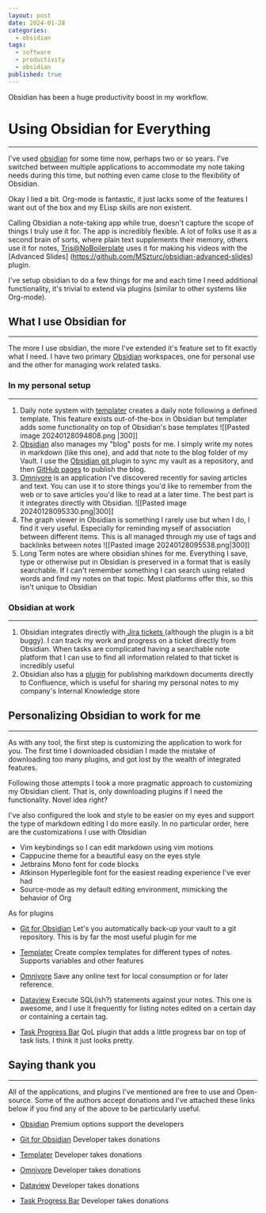 ```yaml
---
layout: post
date: 2024-01-28
categories:
  - obsidian
tags:
  - software
  - productivity
  - obsidian
published: true
---
```


Obsidian has been a huge productivity boost in my workflow.


# Using Obsidian for Everything
---

I've used [obsidian](https://obsidian.md/) for some time now, perhaps two or so years. I've switched between multiple applications to accommodate my note taking needs during this time, but nothing even came close to the flexibility of Obsidian.

Okay I lied a bit. Org-mode is fantastic, it just lacks some of the features I want out of the box and my ELisp skills are non existent. 

Calling Obsidian a note-taking app while true, doesn't capture the scope of things I truly use it for. The app is incredibly flexible. A lot of folks use it as a second brain of sorts, where plain text supplements their memory, others use it for notes,  [Tris@NoBoilerplate](https://www.youtube.com/watch?v=5gZdTZa8bOw)  uses it for making his videos with the [Advanced Slides] (https://github.com/MSzturc/obsidian-advanced-slides) plugin.

I've setup obsidian to do a few things for me and each time I need additional functionality, it's trivial to extend via plugins (similar to other systems like Org-mode).

## What I use Obsidian for
---

The more I use obsidian, the more I've extended it's feature set to fit exactly what I need. I have two primary [Obsidian](https://obsidian.md/) workspaces, one for personal use and the other for managing work related tasks. 

### In my personal setup
---
1. Daily note system with [templater](https://github.com/SilentVoid13/Templater)  creates a daily note following a defined template. This feature exists out-of-the-box in Obsidian but templater adds some functionality on top of Obsidian's base templates
   ![[Pasted image 20240128094808.png |300]]
2.  [Obsidian](https://obsidian.md/) also manages my "blog" posts for me. I simply write my notes in markdown (like this one), and add that note to the blog folder of my Vault. I use the [Obsidian git ](https://github.com/denolehov/obsidian-git )plugin to sync my vault as a repository, and then [GitHub pages](https://pages.github.com/) to publish the blog.
3. [Omnivore](https://omnivore.app/home) is an application I've discovered recently for saving articles and text. You can use it to store things you'd like to remember from the web or to save articles you'd like to read at a later time. The best part is it integrates directly with Obsidian. 
   ![[Pasted image 20240128095330.png|300]]
4. The graph viewer in Obsidian is something I rarely use but when I do, I find it very useful. Especially for reminding myself of association between different items. This is all managed through my use of tags and backlinks between notes
![[Pasted image 20240128095538.png|300]]
5. Long Term notes are where obsidian shines for me. Everything I save, type or otherwise put in Obsidian is preserved in a format that is easily searchable. If I can't remember something I can search using related words and find my notes on that topic. Most platforms offer this, so this isn't unique to Obsidian

### Obsidian at work
---
1. Obsidian integrates directly with[ Jira tickets ](https://github.com/marc0l92/obsidian-jira-issue)(although the plugin is a bit buggy). I can track my work and progress on a ticket directly from Obsidian. When tasks are complicated having a searchable note platform that I can use to find all information related to that ticket is incredibly useful
2. Obsidian also has a [plugin](https://github.com/markdown-confluence/obsidian-integration) for publishing markdown documents directly to Confluence, which is useful for sharing my personal notes to my company's Internal Knowledge store

## Personalizing Obsidian to work for me
---
As with any tool, the first step is customizing the application to work for you. The first time I downloaded obsidian I made the mistake of downloading too many plugins, and got lost by the wealth of integrated features. 

Following those attempts I took a more pragmatic approach to customizing my Obsidian client. That is, only downloading plugins if I need the functionality. Novel idea right?

I've also configured the look and style to be easier on my eyes and support the type of markdown editing I do more easily. In no particular order, here are the customizations I use with Obsidian

- Vim keybindings so I can edit markdown using vim motions
- Cappucine theme for a beautiful easy on the eyes style
- Jetbrains Mono font for code blocks
- Atkinson Hyperlegible font for the easiest reading experience I've ever had
-  Source-mode as my default editing environment, mimicking the behavior of Org


As for plugins

- [Git for Obsidian](https://github.com/denolehov/obsidian-git)
	  Let's you automatically back-up your vault to a git repository. This is by far the most useful plugin for me
  
  
- [Templater](https://github.com/SilentVoid13/Templater)
	  Create complex templates for different types of notes. Supports variables and other features
  
  
- [Omnivore](https://omnivore.app/home)
	  Save any online text for local consumption or for later reference. 


- [Dataview](https://blacksmithgu.github.io/obsidian-dataview/)
	  Execute SQL(ish?) statements against your notes. This one is awesome, and I use it frequently for listing notes edited on a certain day or containing a certain tag.


- [Task Progress Bar](https://github.com/Quorafind/Obsidian-Task-Progress-Bar)
	  QoL plugin that adds a little progress bar on top of task lists. I think it just looks pretty.


##  Saying thank you
---

All of the applications, and plugins I've mentioned are free to use and Open-source. Some of the authors accept donations and I've attached these links below if you find any of the above to be particularly useful.


- [Obsidian](https://obsidian.md/pricing)
	  Premium options support the developers

- [Git for Obsidian](https://ko-fi.com/F1F195IQ5)
	  Developer takes donations
  
  
- [Templater](https://github.com/sponsors/silentvoid13)
	  Developer takes donations
  
  
- [Omnivore](https://opencollective.com/omnivore)
	 Developer takes donations


- [Dataview](https://www.paypal.com/donate?business=Y9SKV24R5A8BQ&item_name=Open+source+software+development&currency_code=USD)
	  Developer takes donations


- [Task Progress Bar](https://www.buymeacoffee.com/boninall)
	  Developer takes donations
